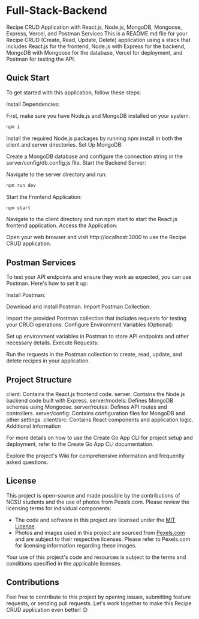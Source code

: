 # Full-Stack-Backend
Recipe CRUD Application with React.js, Node.js, MongoDB, Mongoose, Express, Vercel, and Postman Services
This is a README.md file for your Recipe CRUD (Create, Read, Update, Delete) application using a stack that includes React.js for the frontend, Node.js with Express for the backend, MongoDB with Mongoose for the database, Vercel for deployment, and Postman for testing the API.

## Quick Start
To get started with this application, follow these steps:

Install Dependencies:

First, make sure you have Node.js and MongoDB installed on your system.

```bash
npm i
```

Install the required Node.js packages by running npm install in both the client and server directories.
Set Up MongoDB:

Create a MongoDB database and configure the connection string in the server/config/db.config.js file.
Start the Backend Server:

Navigate to the server directory and run:
```bash
npm run dev
```
Start the Frontend Application:
```bash
npm start
```

Navigate to the client directory and run npm start to start the React.js frontend application.
Access the Application:

Open your web browser and visit http://localhost:3000 to use the Recipe CRUD application.

## Postman Services
To test your API endpoints and ensure they work as expected, you can use Postman. Here's how to set it up:

Install Postman:

Download and install Postman.
Import Postman Collection:

Import the provided Postman collection that includes requests for testing your CRUD operations.
Configure Environment Variables (Optional):

Set up environment variables in Postman to store API endpoints and other necessary details.
Execute Requests:

Run the requests in the Postman collection to create, read, update, and delete recipes in your application.

## Project Structure
client: Contains the React.js frontend code.
server: Contains the Node.js backend code built with Express.
server/models: Defines MongoDB schemas using Mongoose.
server/routes: Defines API routes and controllers.
server/config: Contains configuration files for MongoDB and other settings.
client/src: Contains React components and application logic.
Additional Information

For more details on how to use the Create Go App CLI for project setup and deployment, refer to the Create Go App CLI documentation.

Explore the project's Wiki for comprehensive information and frequently asked questions.

## License

This project is open-source and made possible by the contributions of NCSU students and the use of photos from Pexels.com. Please review the licensing terms for individual components:

- The code and software in this project are licensed under the [MIT License](LICENSE.md).
- Photos and images used in this project are sourced from [Pexels.com](https://www.pexels.com/) and are subject to their respective licenses. Please refer to Pexels.com for licensing information regarding these images.

Your use of this project's code and resources is subject to the terms and conditions specified in the applicable licenses.


## Contributions
Feel free to contribute to this project by opening issues, submitting feature requests, or sending pull requests. Let's work together to make this Recipe CRUD application even better! 😊